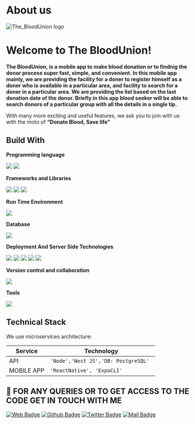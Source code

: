 # About us

![The_BloodUnion logo](https://cdn.ichinglab.com/bloodUnion.jpeg "The BloodUnion")

# Welcome to The BloodUnion!

**The BloodUnion, is a mobile app to make blood donation or to findnig the donor process super fast, simple, and convenient. In
this mobile app mainly, we are providing the facility for a doner to register himself as a doner who
is available in a particular area, and facility to search for a doner in a particular area. We are
providing the list based on the last donation date of the donor. Briefly in this app blood seeker will be able to search donors of a
particular group with all the details in a single tip.**

With many more exciting and useful features, we ask you to join with us with the moto of  **“Donate Blood, Save life”**

## Build With

**Programming language**

<img src="https://img.shields.io/badge/JavaScript-ffff00?style=for-the-badge&logo=javascript&logoColor=black" />

<img src="https://img.shields.io/badge/TypeScript-007ACC?style=for-the-badge&logo=typescript&logoColor=white" />


**Frameworks and Libraries**

<img src="https://img.shields.io/badge/nestjs-%23E0234E?style=for-the-badge&logo=nestjs&logoColor=white" />
 <img src="https://img.shields.io/badge/react_native-%2320232a.svg?style=for-the-badge&logo=react&logoColor=%2361DAFB" />
 <img src="https://img.shields.io/badge/expo-1C1E24?style=for-the-badge&logo=expo&logoColor=#D04A37" />
 
 
**Run Time Environment**

<img src="https://img.shields.io/badge/Node.js-339933?style=for-the-badge&logo=nodedotjs&logoColor=white" />

**Database**

 <img src="https://img.shields.io/badge/PostgreSQL-316192?style=for-the-badge&logo=postgresql&logoColor=white" />
 
**Deployment And Server Side Technologies**

 <img src="https://img.shields.io/badge/github%20actions-%232671E5.svg?style=for-the-badge&logo=githubactions&logoColor=white"/>
 <img src="https://img.shields.io/badge/DigitalOcean-%230167ff.svg?style=for-the-badge&logo=digitalOcean&logoColor=white"/>
 <img src="https://img.shields.io/badge/Cloudflare-F38020?style=for-the-badge&logo=Cloudflare&logoColor=white"/>
  <img src="https://img.shields.io/badge/docker-%230db7ed.svg?style=for-the-badge&logo=docker&logoColor=white"/>
   <img src="https://img.shields.io/badge/nginx-%23009639.svg?style=for-the-badge&logo=nginx&logoColor=white"/>

**Version control and collaboration**

<img src="https://img.shields.io/badge/github-%23121011.svg?style=for-the-badge&logo=github&logoColor=white"/>

**Tools**

 <img src="https://img.shields.io/badge/Visual_Studio_Code-0078D4?style=for-the-badge&logo=visual%20studio%20code&logoColor=white" />


## Technical Stack

We use microservices architecture:

| Service      | Technology                                       |
| ------------ | ------------------------------------------------ |
| API          | `'Node','Nest JS','DB: PostgreSQL' `             
| MOBILE APP   | `'ReactNative', 'ExpoCLI'`                       |

## 🤝 FOR ANY QUERIES OR TO GET ACCESS TO THE CODE GET IN TOUCH WITH ME 

[![Web Badge](https://img.shields.io/badge/🌐Website-1877F2?style=for-the-badge&logo=&logoColor=white)](https://azrinaluna.net/) 
[![Github Badge](https://img.shields.io/badge/github-%23121011.svg?style=for-the-badge&logo=github&logoColor=white)](https://github.com/Azrina-A-Luna) 
[![Twitter Badge](https://img.shields.io/badge/Twitter-1DA1F2?style=for-the-badge&logo=twitter&logoColor=white)](https://twitter.com/azrina_a?s=20) 
[![Mail Badge](https://img.shields.io/badge/Gmail-D14836?style=for-the-badge&logo=gmail&logoColor=white)](mailto:azrinaluna2321@gmail.com)
